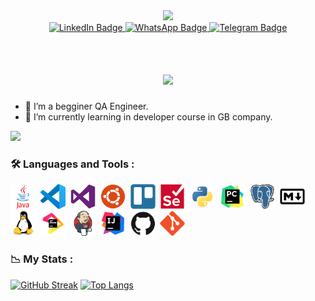 

<div id="header" align="center">
  <img src="https://media.giphy.com/media/v1.Y2lkPTc5MGI3NjExMjFlNWE1N2FiZTIzOTM4N2NhYTVmMGU2YjM2Y2IyZTkzZGViODkxNiZlcD12MV9pbnRlcm5hbF9naWZzX2dpZklkJmN0PXM/Tgw604MyLJnDtbi4t0/giphy.gif" width="350"/>
<div id="badges">
  <a href="in process">
    <img src="https://img.shields.io/badge/LinkedIn-blue?style=for-the-badge&logo=linkedin&logoColor=white" alt="LinkedIn Badge"/>
  </a>
   <a href="https://api.whatsapp.com/send?phone=79811528814&text=Send%20t0%20Denisov%20Pavel">
    <img src="https://img.shields.io/badge/WhatsApp-brightgreen?style=for-the-badge&logo=whatsapp&logoColor=white" alt="WhatsApp Badge"/>
  </a>
  <a href="https://t.me/SayhiPash">
    <img src="https://img.shields.io/badge/Telegram-blue?style=for-the-badge&logo=telegram&logoColor=white" alt="Telegram Badge"/>
  </a>
</div>
  <div id="badges">
    <img src="https://komarev.com/ghpvc/?username=DenisovPavel&style=flat-square&color=blue" alt=""/>
  </div>
    <h1>
  <img src="https://media.giphy.com/media/hvRJCLFzcasrR4ia7z/giphy.gif" width="30px"/>
</h1>
</div>



- 🔭 I’m a begginer QA Engineer.
- 🌱 I’m currently learning in developer course in GB company.


<div>
  <img src="https://media.giphy.com/media/v1.Y2lkPTc5MGI3NjExZWEwOGNhZjNlYzY0MWRlYzhhY2M3ZWEyYzZhM2Y4NzlkODM0Yjg0YyZlcD12MV9pbnRlcm5hbF9naWZzX2dpZklkJmN0PWc/NHUONhmbo448/giphy.gif" width="350"/>
  </div>

### :hammer_and_wrench: Languages and Tools :

<div>
 <img src="https://github.com/devicons/devicon/blob/master/icons/java/java-original-wordmark.svg" title="Java" alt="Java" width="40" height="40"/>&nbsp;
 <img src="https://github.com/devicons/devicon/blob/master/icons/vscode/vscode-original.svg" title="VSCode" alt="VSCode" width="40" height="40"/>&nbsp;
  <img src="https://github.com/devicons/devicon/blob/master/icons/visualstudio/visualstudio-plain.svg" title="VStudio" alt="VStudio" width="40" height="40"/>&nbsp;
  <img src="https://github.com/devicons/devicon/blob/master/icons/ubuntu/ubuntu-plain.svg" title="Ubuntu" alt="Ubuntu" width="40" height="40"/>&nbsp;
  <img src="https://github.com/devicons/devicon/blob/master/icons/trello/trello-plain.svg" title="Trello" alt="Trello" width="40" height="40"/>&nbsp;
   <img src="https://github.com/devicons/devicon/blob/master/icons/selenium/selenium-original.svg" title="Selenium" alt="Selenium" width="40" height="40"/>&nbsp;
   <img src="https://github.com/devicons/devicon/blob/master/icons/python/python-original.svg" title="Python" alt="Python" width="40" height="40"/>&nbsp;
  <img src="https://github.com/devicons/devicon/blob/master/icons/pycharm/pycharm-original.svg" title="Pycharm" alt="Pycharm" width="40" height="40"/>&nbsp;
   <img src="https://github.com/devicons/devicon/blob/master/icons/postgresql/postgresql-original.svg" title="Postgres" alt="Postgres" width="40" height="40"/>&nbsp;
  <img src="https://github.com/devicons/devicon/blob/master/icons/markdown/markdown-original.svg" title="Mark" alt="Mark" width="40" height="40"/>&nbsp;
   <img src="https://github.com/devicons/devicon/blob/master/icons/linux/linux-original.svg" title="Linux" alt="Linux" width="40" height="40"/>&nbsp;
  <img src="https://github.com/devicons/devicon/blob/master/icons/jetbrains/jetbrains-original.svg" title="JB" alt="JB" width="40" height="40"/>&nbsp;
  <img src="https://github.com/devicons/devicon/blob/master/icons/jenkins/jenkins-original.svg" title="Jenkins" alt="Jenkins" width="40" height="40"/>&nbsp;
  <img src="https://github.com/devicons/devicon/blob/master/icons/intellij/intellij-original.svg" title="IJ" alt="IJ" width="40" height="40"/>&nbsp;
  <img src="https://github.com/devicons/devicon/blob/master/icons/github/github-original.svg" title="GitHub" alt="GitHub" width="40" height="40"/>&nbsp;
  <img src="https://github.com/devicons/devicon/blob/master/icons/git/git-original.svg" title="Git" alt="Git" width="40" height="40"/>&nbsp;
</div>



### :chart_with_downwards_trend: My Stats :

[![GitHub Streak](http://github-readme-streak-stats.herokuapp.com?user=DenisovPavel&theme=dark&background=000000)](https://git.io/streak-stats)
[![Top Langs](https://github-readme-stats.vercel.app/api/top-langs/?username=DenisovPavel&layout=compact&theme=vision-friendly-dark)](https://github.com/anuraghazra/github-readme-stats)
















